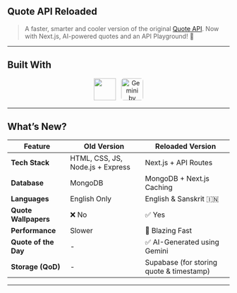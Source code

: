 ## Quote API Reloaded

> A faster, smarter and cooler version of the original <a href="https://github.com/Vageesh-Jayaraman/Quote-API">Quote API</a>. Now with Next.js, AI-powered quotes and an API Playground! 🎉

---

## Built With

<div align="center">
  <img src="https://skillicons.dev/icons?i=nextjs,typescript,mongodb,vercel,supabase" height="50" />
  <img src="https://www.elevenforum.com/data/attachments/126/126427-fa866084467ecbd3bfaf550879bc2e89.jpg?hash=WF1pRl7Ywv" height="50" style="margin-left: 8px; border-radius: 6px;" title="Gemini by Google" />
</div>


---

## What’s New?

| Feature | Old Version | Reloaded Version |
|--------|-------------|------------------|
| **Tech Stack** | HTML, CSS, JS, Node.js + Express | Next.js + API Routes |
| **Database** | MongoDB | MongoDB + Next.js Caching |
| **Languages** | English Only | English & Sanskrit 🇮🇳 |
| **Quote Wallpapers** | ❌ No | ✅ Yes |
| **Performance** | Slower | 🚀 Blazing Fast |
| **Quote of the Day** | - | ✅ AI-Generated using Gemini |
| **Storage (QoD)** | - | Supabase (for storing quote & timestamp) |

---
